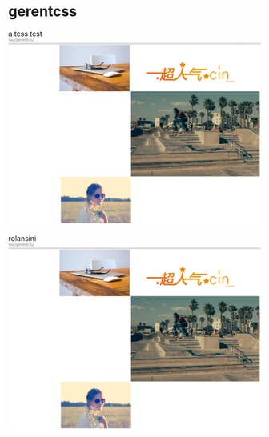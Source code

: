 gerentcss
=========

a tcss test
![alt text][id]

[id]: /img/gerentcss.jpg "Preview"

rolansini
![alt text][id]

[id]: /img/index1.jpg "Preview"
